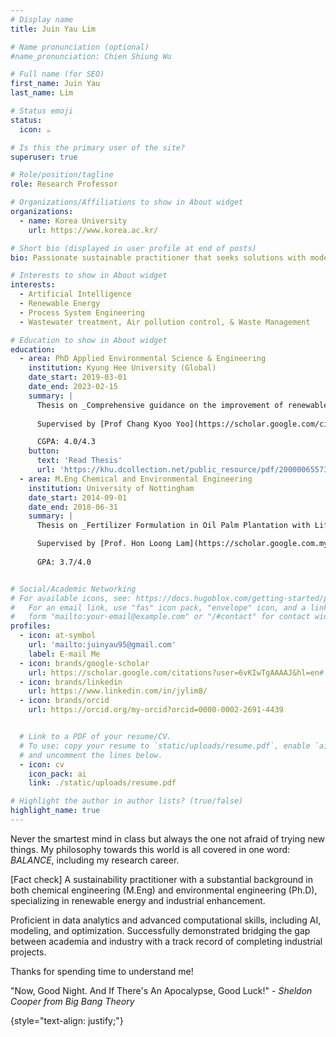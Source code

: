 ```yaml
---
# Display name
title: Juin Yau Lim 

# Name pronunciation (optional)
#name_pronunciation: Chien Shiung Wu

# Full name (for SEO)
first_name: Juin Yau
last_name: Lim

# Status emoji
status:
  icon: ☕️

# Is this the primary user of the site?
superuser: true

# Role/position/tagline
role: Research Professor

# Organizations/Affiliations to show in About widget
organizations:
  - name: Korea University
    url: https://www.korea.ac.kr/

# Short bio (displayed in user profile at end of posts)
bio: Passionate sustainable practitioner that seeks solutions with modern approaches.

# Interests to show in About widget
interests:
  - Artificial Intelligence
  - Renewable Energy
  - Process System Engineering
  - Wastewater treatment, Air pollution control, & Waste Management

# Education to show in About widget
education:
  - area: PhD Applied Environmental Science & Engineering
    institution: Kyung Hee University (Global)
    date_start: 2019-03-01
    date_end: 2023-02-15
    summary: |
      Thesis on _Comprehensive guidance on the improvement of renewable energy penetration in sustainable manner considering overall system reliability at different spectrum: Power-to-X, Microalgae Biorefinery, and Hydrogen_. 
      
      Supervised by [Prof Chang Kyoo Yoo](https://scholar.google.com/citations?user=wKKFOOYAAAAJ&hl=en). 

      CGPA: 4.0/4.3
    button:
      text: 'Read Thesis'
      url: 'https://khu.dcollection.net/public_resource/pdf/200000655738_20240321115817.pdf'
  - area: M.Eng Chemical and Environmental Engineering
    institution: University of Nottingham
    date_start: 2014-09-01
    date_end: 2018-06-31
    summary: |
      Thesis on _Fertilizer Formulation in Oil Palm Plantation with Life Cycle Assessment and P-graph Optimization_. 

      Supervised by [Prof. Hon Loong Lam](https://scholar.google.com.my/citations?user=WscM82AAAAAJ&hl=en). 
      
      GPA: 3.7/4.0


# Social/Academic Networking
# For available icons, see: https://docs.hugoblox.com/getting-started/page-builder/#icons
#   For an email link, use "fas" icon pack, "envelope" icon, and a link in the
#   form "mailto:your-email@example.com" or "/#contact" for contact widget.
profiles:
  - icon: at-symbol
    url: 'mailto:juinyau95@gmail.com'
    label: E-mail Me
  - icon: brands/google-scholar
    url: https://scholar.google.com/citations?user=6vKIwTgAAAAJ&hl=en#
  - icon: brands/linkedin
    url: https://www.linkedin.com/in/jylim8/
  - icon: brands/orcid
    url: https://orcid.org/my-orcid?orcid=0000-0002-2691-4439


  # Link to a PDF of your resume/CV.
  # To use: copy your resume to `static/uploads/resume.pdf`, enable `ai` icons in `params.yaml`,
  # and uncomment the lines below.
  - icon: cv
    icon_pack: ai
    link: ./static/uploads/resume.pdf

# Highlight the author in author lists? (true/false)
highlight_name: true
---
```


Never the smartest mind in class but always the one not afraid of trying new things. My philosophy towards this world is all covered in one word: _BALANCE_, including my research career.

[Fact check]
A sustainability practitioner with a substantial background in both chemical engineering (M.Eng) and environmental engineering (Ph.D), specializing in renewable energy and industrial enhancement. 

Proficient in data analytics and advanced computational skills, including AI, modeling, and optimization. Successfully demonstrated bridging the gap between academia and industry with a track record of completing industrial projects.

Thanks for spending time to understand me! 

"Now, Good Night. And If There's An Apocalypse, Good Luck!" - _Sheldon Cooper from Big Bang Theory_

{style="text-align: justify;"}
